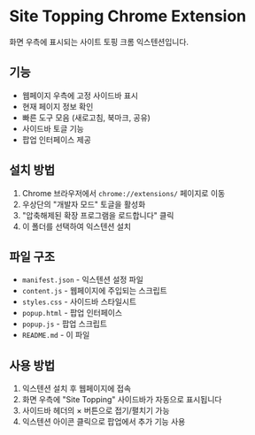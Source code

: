 # Site Topping Chrome Extension

화면 우측에 표시되는 사이트 토핑 크롬 익스텐션입니다.

## 기능

- 웹페이지 우측에 고정 사이드바 표시
- 현재 페이지 정보 확인
- 빠른 도구 모음 (새로고침, 북마크, 공유)
- 사이드바 토글 기능
- 팝업 인터페이스 제공

## 설치 방법

1. Chrome 브라우저에서 `chrome://extensions/` 페이지로 이동
2. 우상단의 "개발자 모드" 토글을 활성화
3. "압축해제된 확장 프로그램을 로드합니다" 클릭
4. 이 폴더를 선택하여 익스텐션 설치

## 파일 구조

- `manifest.json` - 익스텐션 설정 파일
- `content.js` - 웹페이지에 주입되는 스크립트
- `styles.css` - 사이드바 스타일시트
- `popup.html` - 팝업 인터페이스
- `popup.js` - 팝업 스크립트
- `README.md` - 이 파일

## 사용 방법

1. 익스텐션 설치 후 웹페이지에 접속
2. 화면 우측에 "Site Topping" 사이드바가 자동으로 표시됩니다
3. 사이드바 헤더의 × 버튼으로 접기/펼치기 가능
4. 익스텐션 아이콘 클릭으로 팝업에서 추가 기능 사용